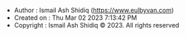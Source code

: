* Author : Ismail Ash Shidiq (https://www.eulbyvan.com)
* Created on : Thu Mar 02 2023 7:13:42 PM
* Copyright : Ismail Ash Shidiq © 2023. All rights reserved